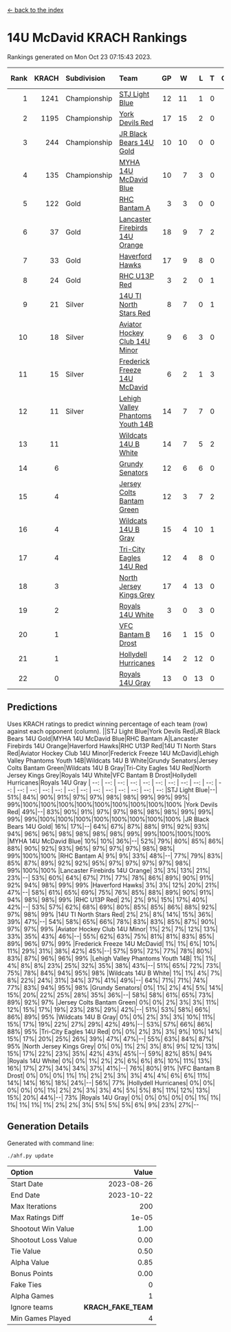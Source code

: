 [<- back to the index](readme.md)
# 14U McDavid KRACH Rankings
Rankings generated on Mon Oct 23 07:15:43 2023.

Rank|KRACH|Subdivision|Team|GP|W|L|T|OTW|OTL|SoS|Exp Wins|Win Diff
---:|---:|:---|:---|---:|---:|---:|---:|---:|---:|---:|---:|---:
1|1241|Championship|[STJ Light Blue](https://gamesheetstats.com/seasons/3659/teams/140639/schedule)|12|11|1|0|0|0|201|11.8|-0.0
2|1195|Championship|[York Devils Red](https://gamesheetstats.com/seasons/3659/teams/140644/schedule)|17|15|2|0|0|0|530|15.8|-0.0
3|244|Championship|[JR Black Bears 14U Gold](https://gamesheetstats.com/seasons/3659/teams/140633/schedule)|10|10|0|0|0|0|3|10.9|0.0
4|135|Championship|[MYHA 14U McDavid Blue](https://gamesheetstats.com/seasons/3659/teams/140636/schedule)|10|7|3|0|0|0|238|7.8|-0.0
5|122|Gold|[RHC Bantam A](https://gamesheetstats.com/seasons/3659/teams/140618/schedule)|3|3|0|0|0|0|5|3.9|0.0
6|37|Gold|[Lancaster Firebirds 14U Orange](https://gamesheetstats.com/seasons/3659/teams/140634/schedule)|18|9|7|2|0|0|286|10.9|0.0
7|33|Gold|[Haverford Hawks](https://gamesheetstats.com/seasons/3659/teams/140630/schedule)|17|9|8|0|0|0|301|9.9|0.0
8|24|Gold|[RHC U13P Red](https://gamesheetstats.com/seasons/3659/teams/140619/schedule)|3|2|0|1|0|0|5|3.4|0.0
9|21|Silver|[14U TI North Stars Red](https://gamesheetstats.com/seasons/3659/teams/140626/schedule)|8|7|0|1|0|0|2|8.4|0.0
10|18|Silver|[Aviator Hockey Club 14U Minor](https://gamesheetstats.com/seasons/3659/teams/140627/schedule)|9|6|3|0|0|0|39|6.9|0.0
11|15|Silver|[Frederick Freeze 14U McDavid](https://gamesheetstats.com/seasons/3659/teams/140628/schedule)|6|2|1|3|0|0|17|4.4|0.0
12|11|Silver|[Lehigh Valley Phantoms Youth 14B](https://gamesheetstats.com/seasons/3659/teams/140635/schedule)|14|7|7|0|1|1|181|7.9|0.0
13|11||[Wildcats 14U B White](https://gamesheetstats.com/seasons/3659/teams/140643/schedule)|14|7|5|2|1|1|95|8.9|0.0
14|6||[Grundy Senators](https://gamesheetstats.com/seasons/3659/teams/140629/schedule)|12|6|6|0|0|0|45|6.9|0.0
15|4||[Jersey Colts Bantam Green](https://gamesheetstats.com/seasons/3659/teams/140632/schedule)|12|3|7|2|0|0|105|4.9|0.0
16|4||[Wildcats 14U B Gray](https://gamesheetstats.com/seasons/3659/teams/140642/schedule)|15|4|10|1|0|0|105|5.4|0.0
17|4||[Tri-City Eagles 14U Red](https://gamesheetstats.com/seasons/3659/teams/140640/schedule)|12|4|8|0|1|0|288|4.9|0.0
18|3||[North Jersey Kings Grey](https://gamesheetstats.com/seasons/3659/teams/140637/schedule)|17|4|13|0|1|0|31|4.9|0.0
19|2||[Royals 14U White](https://gamesheetstats.com/seasons/3659/teams/140620/schedule)|3|0|3|0|0|1|601|0.9|0.0
20|1||[VFC Bantam B Drost](https://gamesheetstats.com/seasons/3659/teams/140641/schedule)|16|1|15|0|0|1|266|1.9|0.0
21|1||[Hollydell Hurricanes](https://gamesheetstats.com/seasons/3659/teams/140631/schedule)|14|2|12|0|0|0|90|2.9|0.0
22|0||[Royals 14U Gray](https://gamesheetstats.com/seasons/3659/teams/140638/schedule)|13|0|13|0|0|0|63|0.9|0.0

## Predictions
Uses KRACH ratings to predict winning percentage of each team (row) against each opponent (column).
||STJ Light Blue|York Devils Red|JR Black Bears 14U Gold|MYHA 14U McDavid Blue|RHC Bantam A|Lancaster Firebirds 14U Orange|Haverford Hawks|RHC U13P Red|14U TI North Stars Red|Aviator Hockey Club 14U Minor|Frederick Freeze 14U McDavid|Lehigh Valley Phantoms Youth 14B|Wildcats 14U B White|Grundy Senators|Jersey Colts Bantam Green|Wildcats 14U B Gray|Tri-City Eagles 14U Red|North Jersey Kings Grey|Royals 14U White|VFC Bantam B Drost|Hollydell Hurricanes|Royals 14U Gray
| --: | --: | --: | --: | --: | --: | --: | --: | --: | --: | --: | --: | --: | --: | --: | --: | --: | --: | --: | --: | --: | --: | --: 
|STJ Light Blue|--| 51%| 84%| 90%| 91%| 97%| 97%| 98%| 98%| 99%| 99%| 99%| 99%|100%|100%|100%|100%|100%|100%|100%|100%|100%
|York Devils Red| 49%|--| 83%| 90%| 91%| 97%| 97%| 98%| 98%| 98%| 99%| 99%| 99%| 99%|100%|100%|100%|100%|100%|100%|100%|100%
|JR Black Bears 14U Gold| 16%| 17%|--| 64%| 67%| 87%| 88%| 91%| 92%| 93%| 94%| 96%| 96%| 98%| 98%| 98%| 98%| 99%| 99%|100%|100%|100%
|MYHA 14U McDavid Blue| 10%| 10%| 36%|--| 52%| 79%| 80%| 85%| 86%| 88%| 90%| 92%| 93%| 96%| 97%| 97%| 97%| 98%| 98%| 99%|100%|100%
|RHC Bantam A|  9%|  9%| 33%| 48%|--| 77%| 79%| 83%| 85%| 87%| 89%| 92%| 92%| 95%| 97%| 97%| 97%| 97%| 98%| 99%|100%|100%
|Lancaster Firebirds 14U Orange|  3%|  3%| 13%| 21%| 23%|--| 53%| 60%| 64%| 67%| 71%| 77%| 78%| 86%| 89%| 90%| 91%| 92%| 94%| 98%| 99%| 99%
|Haverford Hawks|  3%|  3%| 12%| 20%| 21%| 47%|--| 58%| 61%| 65%| 69%| 75%| 76%| 85%| 88%| 89%| 90%| 91%| 94%| 98%| 98%| 99%
|RHC U13P Red|  2%|  2%|  9%| 15%| 17%| 40%| 42%|--| 53%| 57%| 62%| 68%| 69%| 80%| 85%| 85%| 86%| 88%| 92%| 97%| 98%| 99%
|14U TI North Stars Red|  2%|  2%|  8%| 14%| 15%| 36%| 39%| 47%|--| 54%| 58%| 65%| 66%| 78%| 83%| 83%| 85%| 87%| 90%| 97%| 97%| 99%
|Aviator Hockey Club 14U Minor|  1%|  2%|  7%| 12%| 13%| 33%| 35%| 43%| 46%|--| 55%| 62%| 63%| 75%| 81%| 81%| 83%| 85%| 89%| 96%| 97%| 99%
|Frederick Freeze 14U McDavid|  1%|  1%|  6%| 10%| 11%| 29%| 31%| 38%| 42%| 45%|--| 57%| 59%| 72%| 77%| 78%| 80%| 83%| 87%| 96%| 96%| 99%
|Lehigh Valley Phantoms Youth 14B|  1%|  1%|  4%|  8%|  8%| 23%| 25%| 32%| 35%| 38%| 43%|--| 51%| 65%| 72%| 73%| 75%| 78%| 84%| 94%| 95%| 98%
|Wildcats 14U B White|  1%|  1%|  4%|  7%|  8%| 22%| 24%| 31%| 34%| 37%| 41%| 49%|--| 64%| 71%| 71%| 74%| 77%| 83%| 94%| 95%| 98%
|Grundy Senators|  0%|  1%|  2%|  4%|  5%| 14%| 15%| 20%| 22%| 25%| 28%| 35%| 36%|--| 58%| 58%| 61%| 65%| 73%| 89%| 92%| 97%
|Jersey Colts Bantam Green|  0%|  0%|  2%|  3%|  3%| 11%| 12%| 15%| 17%| 19%| 23%| 28%| 29%| 42%|--| 51%| 53%| 58%| 66%| 86%| 89%| 95%
|Wildcats 14U B Gray|  0%|  0%|  2%|  3%|  3%| 10%| 11%| 15%| 17%| 19%| 22%| 27%| 29%| 42%| 49%|--| 53%| 57%| 66%| 86%| 88%| 95%
|Tri-City Eagles 14U Red|  0%|  0%|  2%|  3%|  3%|  9%| 10%| 14%| 15%| 17%| 20%| 25%| 26%| 39%| 47%| 47%|--| 55%| 63%| 84%| 87%| 95%
|North Jersey Kings Grey|  0%|  0%|  1%|  2%|  3%|  8%|  9%| 12%| 13%| 15%| 17%| 22%| 23%| 35%| 42%| 43%| 45%|--| 59%| 82%| 85%| 94%
|Royals 14U White|  0%|  0%|  1%|  2%|  2%|  6%|  6%|  8%| 10%| 11%| 13%| 16%| 17%| 27%| 34%| 34%| 37%| 41%|--| 76%| 80%| 91%
|VFC Bantam B Drost|  0%|  0%|  0%|  1%|  1%|  2%|  2%|  3%|  3%|  4%|  4%|  6%|  6%| 11%| 14%| 14%| 16%| 18%| 24%|--| 56%| 77%
|Hollydell Hurricanes|  0%|  0%|  0%|  0%|  0%|  1%|  2%|  2%|  3%|  3%|  4%|  5%|  5%|  8%| 11%| 12%| 13%| 15%| 20%| 44%|--| 73%
|Royals 14U Gray|  0%|  0%|  0%|  0%|  0%|  1%|  1%|  1%|  1%|  1%|  1%|  2%|  2%|  3%|  5%|  5%|  5%|  6%|  9%| 23%| 27%|--

## Generation Details

Generated with command line:
```
./ahf.py update
```

| Option | Value |
| :----- | ----: |
| Start Date | 2023-08-26 |
| End Date | 2023-10-22 |
| Max Iterations | 200 |
| Max Ratings Diff | 1e-05 |
| Shootout Win Value | 1.00 |
| Shootout Loss Value | 0.00 |
| Tie Value | 0.50 |
| Alpha Value | 0.85 |
| Bonus Points | 0.00 |
| Fake Ties | 0 |
| Alpha Games | 1 |
| Ignore teams | __KRACH_FAKE_TEAM__ |
| Min Games Played | 4 |


